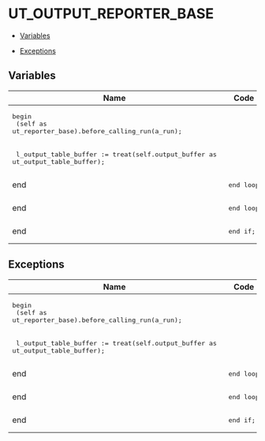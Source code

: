 # UT_OUTPUT_REPORTER_BASE




- [Variables](#variables)

- [Exceptions](#exceptions)




## Variables<a name="variables"></a>

Name | Code | Description
--- | --- | ---
 | <pre>begin<br />  (self as ut_reporter_base).before_calling_run(a_run);</pre> | 
 | <pre>  l_output_table_buffer := treat(self.output_buffer as ut_output_table_buffer);</pre> | 
end | <pre>  end loop;</pre> | 
end | <pre>    end loop;</pre> | 
end | <pre>  end if;</pre> | 



## Exceptions<a name="exceptions"></a>

Name | Code | Description
--- | --- | ---
 | <pre>begin<br />  (self as ut_reporter_base).before_calling_run(a_run);</pre> | 
 | <pre>  l_output_table_buffer := treat(self.output_buffer as ut_output_table_buffer);</pre> | 
end | <pre>  end loop;</pre> | 
end | <pre>    end loop;</pre> | 
end | <pre>  end if;</pre> | 




 

